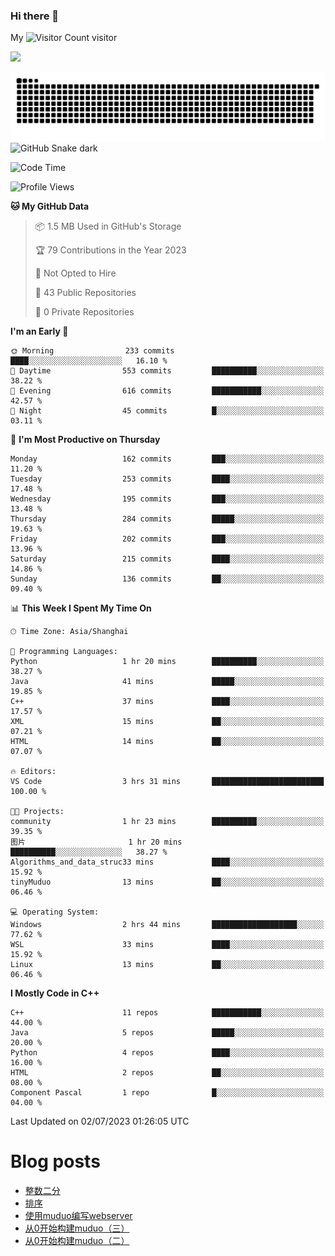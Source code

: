 ### Hi there 👋

My ![Visitor Count](https://profile-counter.glitch.me/bugcat9/count.svg) visitor
<!--
**bugcat9/bugcat9** is a ✨ _special_ ✨ repository because its `README.md` (this file) appears on your GitHub profile.

Here are some ideas to get you started:

- 🔭 I’m currently working on ...
- 🌱 I’m currently learning ...
- 👯 I’m looking to collaborate on ...
- 🤔 I’m looking for help with ...
- 💬 Ask me about ...
- 📫 How to reach me: ...
- 😄 Pronouns: ...
- ⚡ Fun fact: ...
-->
![](https://github-readme-stats.vercel.app/api?username=bugcat9)

![GitHub Snake Light](https://raw.githubusercontent.com/bugcat9/bugcat9/output/github-contribution-grid-snake.svg#gh-light-mode-only)
![GitHub Snake dark](github-snake-dark.svg#gh-dark-mode-only)


<!--START_SECTION:waka-->
![Code Time](http://img.shields.io/badge/Code%20Time-855%20hrs%209%20mins-blue)

![Profile Views](http://img.shields.io/badge/Profile%20Views-0-blue)

**🐱 My GitHub Data** 

> 📦 1.5 MB Used in GitHub's Storage 
 > 
> 🏆 79 Contributions in the Year 2023
 > 
> 🚫 Not Opted to Hire
 > 
> 📜 43 Public Repositories 
 > 
> 🔑 0 Private Repositories 
 > 
**I'm an Early 🐤** 

```text
🌞 Morning                233 commits         ████░░░░░░░░░░░░░░░░░░░░░   16.10 % 
🌆 Daytime                553 commits         ██████████░░░░░░░░░░░░░░░   38.22 % 
🌃 Evening                616 commits         ███████████░░░░░░░░░░░░░░   42.57 % 
🌙 Night                  45 commits          █░░░░░░░░░░░░░░░░░░░░░░░░   03.11 % 
```
📅 **I'm Most Productive on Thursday** 

```text
Monday                   162 commits         ███░░░░░░░░░░░░░░░░░░░░░░   11.20 % 
Tuesday                  253 commits         ████░░░░░░░░░░░░░░░░░░░░░   17.48 % 
Wednesday                195 commits         ███░░░░░░░░░░░░░░░░░░░░░░   13.48 % 
Thursday                 284 commits         █████░░░░░░░░░░░░░░░░░░░░   19.63 % 
Friday                   202 commits         ███░░░░░░░░░░░░░░░░░░░░░░   13.96 % 
Saturday                 215 commits         ████░░░░░░░░░░░░░░░░░░░░░   14.86 % 
Sunday                   136 commits         ██░░░░░░░░░░░░░░░░░░░░░░░   09.40 % 
```


📊 **This Week I Spent My Time On** 

```text
🕑︎ Time Zone: Asia/Shanghai

💬 Programming Languages: 
Python                   1 hr 20 mins        ██████████░░░░░░░░░░░░░░░   38.27 % 
Java                     41 mins             █████░░░░░░░░░░░░░░░░░░░░   19.85 % 
C++                      37 mins             ████░░░░░░░░░░░░░░░░░░░░░   17.57 % 
XML                      15 mins             ██░░░░░░░░░░░░░░░░░░░░░░░   07.21 % 
HTML                     14 mins             ██░░░░░░░░░░░░░░░░░░░░░░░   07.07 % 

🔥 Editors: 
VS Code                  3 hrs 31 mins       █████████████████████████   100.00 % 

🐱‍💻 Projects: 
community                1 hr 23 mins        ██████████░░░░░░░░░░░░░░░   39.35 % 
图片                       1 hr 20 mins        ██████████░░░░░░░░░░░░░░░   38.27 % 
Algorithms_and_data_struc33 mins             ████░░░░░░░░░░░░░░░░░░░░░   15.92 % 
tinyMuduo                13 mins             ██░░░░░░░░░░░░░░░░░░░░░░░   06.46 % 

💻 Operating System: 
Windows                  2 hrs 44 mins       ███████████████████░░░░░░   77.62 % 
WSL                      33 mins             ████░░░░░░░░░░░░░░░░░░░░░   15.92 % 
Linux                    13 mins             ██░░░░░░░░░░░░░░░░░░░░░░░   06.46 % 
```

**I Mostly Code in C++** 

```text
C++                      11 repos            ███████████░░░░░░░░░░░░░░   44.00 % 
Java                     5 repos             █████░░░░░░░░░░░░░░░░░░░░   20.00 % 
Python                   4 repos             ████░░░░░░░░░░░░░░░░░░░░░   16.00 % 
HTML                     2 repos             ██░░░░░░░░░░░░░░░░░░░░░░░   08.00 % 
Component Pascal         1 repo              █░░░░░░░░░░░░░░░░░░░░░░░░   04.00 % 
```




 Last Updated on 02/07/2023 01:26:05 UTC
<!--END_SECTION:waka-->
# Blog posts
<!-- BLOG-POST-LIST:START -->
- [整数二分](https://bugcat.top/2023/07/01/%E7%AE%97%E6%B3%95%E5%AD%A6%E4%B9%A0/%E6%95%B4%E6%95%B0%E4%BA%8C%E5%88%86/)
- [排序](https://bugcat.top/2023/07/01/%E7%AE%97%E6%B3%95%E5%AD%A6%E4%B9%A0/%E6%8E%92%E5%BA%8F/)
- [使用muduo编写webserver](https://bugcat.top/2023/02/13/Linux/%E4%BB%8E0%E5%BC%80%E5%A7%8B%E6%9E%84%E5%BB%BAmuduo/%E4%BD%BF%E7%94%A8muduo%E7%BC%96%E5%86%99webserver/)
- [从0开始构建muduo（三）](https://bugcat.top/2023/02/03/Linux/%E4%BB%8E0%E5%BC%80%E5%A7%8B%E6%9E%84%E5%BB%BAmuduo/%E4%BB%8E0%E5%BC%80%E5%A7%8B%E6%9E%84%E5%BB%BAmuduo%EF%BC%88%E4%B8%89%EF%BC%89/)
- [从0开始构建muduo（二）](https://bugcat.top/2023/02/03/Linux/%E4%BB%8E0%E5%BC%80%E5%A7%8B%E6%9E%84%E5%BB%BAmuduo/%E4%BB%8E0%E5%BC%80%E5%A7%8B%E6%9E%84%E5%BB%BAmuduo%EF%BC%88%E4%BA%8C%EF%BC%89/)
<!-- BLOG-POST-LIST:END -->
